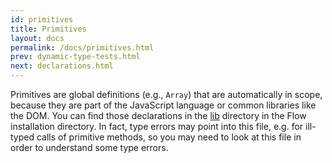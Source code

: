 ```yaml
---
id: primitives
title: Primitives
layout: docs
permalink: /docs/primitives.html
prev: dynamic-type-tests.html
next: declarations.html
---
```


Primitives are global definitions (e.g., `Array`) that are automatically in 
scope, because they are part of the JavaScript language or common libraries like the DOM. You can find those declarations in the  [lib](https://github.com/facebook/flow/tree/master/lib) directory in the Flow 
installation directory. In fact, type errors may point into this file, e.g. 
for ill-typed calls of primitive methods, so you may need to look at this 
file in order to understand some type errors.
